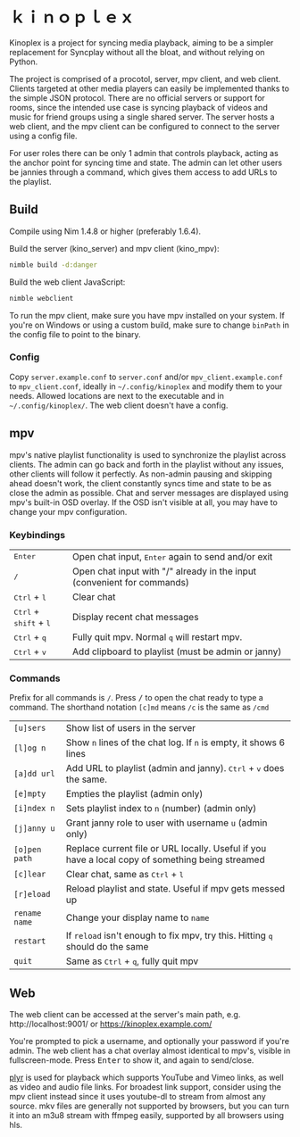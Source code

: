 # ｋｉｎｏｐｌｅｘ

Kinoplex is a project for syncing media playback, aiming to be a simpler
replacement for Syncplay without all the bloat, and without relying on Python.

The project is comprised of a procotol, server, mpv client, and web client.
Clients targeted at other media players can easily be implemented thanks to the
simple JSON protocol. There are no official servers or support for rooms, since
the intended use case is syncing playback of videos and music for friend groups
using a single shared server. The server hosts a web client, and the mpv client
can be configured to connect to the server using a config file.

For user roles there can be only 1 admin that controls playback, acting as the
anchor point for syncing time and state. The admin can let other users be
jannies through a command, which gives them access to add URLs to the playlist.

## Build

Compile using Nim 1.4.8 or higher (preferably 1.6.4).

Build the server (kino_server) and mpv client (kino_mpv):

```bash
nimble build -d:danger
```

Build the web client JavaScript:

```bash
nimble webclient
```

To run the mpv client, make sure you have mpv installed on your system. If
you're on Windows or using a custom build, make sure to change `binPath` in the
config file to point to the binary.

### Config

Copy `server.example.conf` to `server.conf` and/or `mpv_client.example.conf` to
`mpv_client.conf`, ideally in `~/.config/kinoplex` and modify them to your
needs. Allowed locations are next to the executable and in
`~/.config/kinoplex/`. The web client doesn't have a config.

## mpv

mpv's native playlist functionality is used to synchronize the playlist across
clients. The admin can go back and forth in the playlist without any issues,
other clients will follow it perfectly. As non-admin pausing and skipping ahead
doesn't work, the client constantly syncs time and state to be as close the
admin as possible. Chat and server messages are displayed using mpv's built-in
OSD overlay. If the OSD isn't visible at all, you may have to change your mpv
configuration.

### Keybindings

|                                                   |                                                                         |
| ------------------------------------------------- | ----------------------------------------------------------------------- |
| <kbd>Enter</kbd>                                  | Open chat input, <kbd>Enter</kbd> again to send and/or exit             |
| <kbd>/</kbd>                                      | Open chat input with "/" already in the input (convenient for commands) |
| <kbd>Ctrl</kbd> + <kbd>l</kbd>                    | Clear chat                                                              |
| <kbd>Ctrl</kbd> + <kbd>shift</kbd> + <kbd>l</kbd> | Display recent chat messages                                            |
| <kbd>Ctrl</kbd> + <kbd>q</kbd>                    | Fully quit mpv. Normal <kbd>q</kbd> will restart mpv.                   |
| <kbd>Ctrl</kbd> + <kbd>v</kbd>                    | Add clipboard to playlist (must be admin or janny)                      |

### Commands

Prefix for all commands is `/`. Press <kbd>/</kbd> to open the chat ready to
type a command. The shorthand notation `[c]md` means `/c` is the same as `/cmd`

|               |                                                                                                  |
| ------------- | ------------------------------------------------------------------------------------------------ |
| `[u]sers`     | Show list of users in the server                                                                 |
| `[l]og n`     | Show `n` lines of the chat log. If `n` is empty, it shows 6 lines                                |
| `[a]dd url`   | Add URL to playlist (admin and janny). <kbd>Ctrl</kbd> + <kbd>v</kbd> does the same.             |
| `[e]mpty`     | Empties the playlist (admin only)                                                                |
| `[i]ndex n`   | Sets playlist index to `n` (number) (admin only)                                                 |
| `[j]anny u`   | Grant janny role to user with username `u` (admin only)                                          |
| `[o]pen path` | Replace current file or URL locally. Useful if you have a local copy of something being streamed |
| `[c]lear`     | Clear chat, same as <kbd>Ctrl</kbd> + <kbd>l</kbd>                                               |
| `[r]eload`    | Reload playlist and state. Useful if mpv gets messed up                                          |
| `rename name` | Change your display name to `name`                                                               |
| `restart`     | If `reload` isn't enough to fix mpv, try this. Hitting <kbd>q</kbd> should do the same           |
| `quit`        | Same as <kbd>Ctrl</kbd> + <kbd>q</kbd>, fully quit mpv                                           |

## Web

The web client can be accessed at the server's main path, e.g.
http://localhost:9001/ or https://kinoplex.example.com/

You're prompted to pick a username, and optionally your password if you're
admin. The web client has a chat overlay almost identical to mpv's, visible in
fullscreen-mode. Press <kbd>Enter</kbd> to show it, and again to send/close.

[plyr](https://github.com/sampotts/plyr) is used for playback which supports
YouTube and Vimeo links, as well as video and audio file links. For broadest
link support, consider using the mpv client instead since it uses youtube-dl to
stream from almost any source. mkv files are generally not supported by
browsers, but you can turn it into an m3u8 stream with ffmpeg easily, supported
by all browsers using hls.
